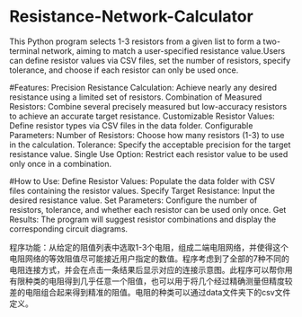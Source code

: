 # Resistance-Network-Calculator
This Python program selects 1-3 resistors from a given list to form a two-terminal network, aiming to match a user-specified resistance value.Users can define resistor values via CSV files, set the number of resistors, specify tolerance, and choose if each resistor can only be used once.

#Features:
Precision Resistance Calculation: Achieve nearly any desired resistance using a limited set of resistors.
Combination of Measured Resistors: Combine several precisely measured but low-accuracy resistors to achieve an accurate target resistance.
Customizable Resistor Values: Define resistor types via CSV files in the data folder.
Configurable Parameters:
Number of Resistors: Choose how many resistors (1-3) to use in the calculation.
Tolerance: Specify the acceptable precision for the target resistance value.
Single Use Option: Restrict each resistor value to be used only once in a combination.

#How to Use:
Define Resistor Values: Populate the data folder with CSV files containing the resistor values.
Specify Target Resistance: Input the desired resistance value.
Set Parameters: Configure the number of resistors, tolerance, and whether each resistor can be used only once.
Get Results: The program will suggest resistor combinations and display the corresponding circuit diagrams.

程序功能：从给定的阻值列表中选取1-3个电阻，组成二端电阻网络，并使得这个电阻网络的等效阻值尽可能接近用户指定的数值。程序考虑到了全部的7种不同的电阻连接方式，并会在点击一条结果后显示对应的连接示意图。此程序可以帮你用有限种类的电阻得到几乎任意一个阻值，也可以用于将几个经过精确测量但精度较差的电阻组合起来得到精准的阻值。电阻的种类可以通过data文件夹下的csv文件定义。
